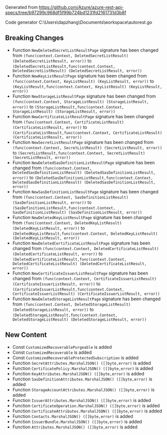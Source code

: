 
Generated from https://github.com/Azure/azure-rest-api-specs/tree/b97299c968df5f99b724bd1231fd2161731d3b8f

Code generator C:\Users\dapzhang\Documents\workspace\autorest.go

## Breaking Changes

- Function `NewDeletedSecretListResultPage` signature has been changed from `(func(context.Context, DeletedSecretListResult) (DeletedSecretListResult, error))` to `(DeletedSecretListResult,func(context.Context, DeletedSecretListResult) (DeletedSecretListResult, error))`
- Function `NewKeyListResultPage` signature has been changed from `(func(context.Context, KeyListResult) (KeyListResult, error))` to `(KeyListResult,func(context.Context, KeyListResult) (KeyListResult, error))`
- Function `NewStorageListResultPage` signature has been changed from `(func(context.Context, StorageListResult) (StorageListResult, error))` to `(StorageListResult,func(context.Context, StorageListResult) (StorageListResult, error))`
- Function `NewCertificateListResultPage` signature has been changed from `(func(context.Context, CertificateListResult) (CertificateListResult, error))` to `(CertificateListResult,func(context.Context, CertificateListResult) (CertificateListResult, error))`
- Function `NewSecretListResultPage` signature has been changed from `(func(context.Context, SecretListResult) (SecretListResult, error))` to `(SecretListResult,func(context.Context, SecretListResult) (SecretListResult, error))`
- Function `NewDeletedSasDefinitionListResultPage` signature has been changed from `(func(context.Context, DeletedSasDefinitionListResult) (DeletedSasDefinitionListResult, error))` to `(DeletedSasDefinitionListResult,func(context.Context, DeletedSasDefinitionListResult) (DeletedSasDefinitionListResult, error))`
- Function `NewSasDefinitionListResultPage` signature has been changed from `(func(context.Context, SasDefinitionListResult) (SasDefinitionListResult, error))` to `(SasDefinitionListResult,func(context.Context, SasDefinitionListResult) (SasDefinitionListResult, error))`
- Function `NewDeletedKeyListResultPage` signature has been changed from `(func(context.Context, DeletedKeyListResult) (DeletedKeyListResult, error))` to `(DeletedKeyListResult,func(context.Context, DeletedKeyListResult) (DeletedKeyListResult, error))`
- Function `NewDeletedCertificateListResultPage` signature has been changed from `(func(context.Context, DeletedCertificateListResult) (DeletedCertificateListResult, error))` to `(DeletedCertificateListResult,func(context.Context, DeletedCertificateListResult) (DeletedCertificateListResult, error))`
- Function `NewCertificateIssuerListResultPage` signature has been changed from `(func(context.Context, CertificateIssuerListResult) (CertificateIssuerListResult, error))` to `(CertificateIssuerListResult,func(context.Context, CertificateIssuerListResult) (CertificateIssuerListResult, error))`
- Function `NewDeletedStorageListResultPage` signature has been changed from `(func(context.Context, DeletedStorageListResult) (DeletedStorageListResult, error))` to `(DeletedStorageListResult,func(context.Context, DeletedStorageListResult) (DeletedStorageListResult, error))`

## New Content

- Const `CustomizedRecoverablePurgeable` is added
- Const `CustomizedRecoverable` is added
- Const `CustomizedRecoverableProtectedSubscription` is added
- Function `SecretAttributes.MarshalJSON() ([]byte,error)` is added
- Function `CertificatePolicy.MarshalJSON() ([]byte,error)` is added
- Function `KeyAttributes.MarshalJSON() ([]byte,error)` is added
- Function `SasDefinitionAttributes.MarshalJSON() ([]byte,error)` is added
- Function `StorageAccountAttributes.MarshalJSON() ([]byte,error)` is added
- Function `IssuerAttributes.MarshalJSON() ([]byte,error)` is added
- Function `CertificateOperation.MarshalJSON() ([]byte,error)` is added
- Function `CertificateAttributes.MarshalJSON() ([]byte,error)` is added
- Function `Contacts.MarshalJSON() ([]byte,error)` is added
- Function `IssuerBundle.MarshalJSON() ([]byte,error)` is added
- Function `Attributes.MarshalJSON() ([]byte,error)` is added


